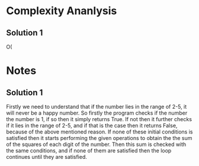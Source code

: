 # Complexity Ananlysis

## Solution 1

O( 

# Notes 

## Solution 1

Firstly we need to understand that if the number lies in the range of 2-5, it will never be a happy number. So firstly the program checks if the number the number is 1, if so then it simply returns True. If not then it further checks if it lies in the range of 2-5, and if that is the case then it returns False, because of the above mentioned reason. If none of these initial conditions is satisfied then it starts performing the given operations to obtain the the sum of the squares of each digit of the number. Then this sum is checked with the same conditions, and if none of them are satisfied then the loop continues until they are satisfied.
